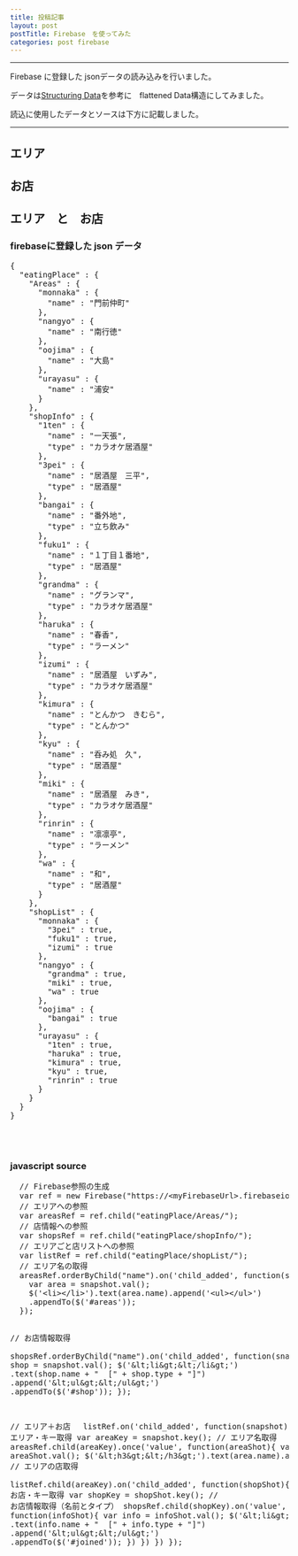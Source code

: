 ```yaml
---
title: 投稿記事
layout: post
postTitle: Firebase　を使ってみた
categories: post firebase
---
```


-----

Firebase に登録した jsonデータの読み込みを行いました。

データは<a href="https://www.firebase.com/docs/web/guide/structuring-data.html">Structuring Data</a>を参考に　flattened Data構造にしてみました。

読込に使用したデータとソースは下方に記載しました。

-----

<div class="container">
  <div class="row">
     <div class="col-xs-2">
        <h2>エリア</h2>
        <div id="areas"></div>
     </div>
     <div class="col-xs-4">
        <h2>お店</h2>
        <div id="shop"></div>
     </div> 
     <div class="col-xs-4">
        <h2>エリア　と　お店</h2>
        <div id="joined"></div>
    </div>
  </div>
  <div class="row">
    <div class="col-xs-6">
      <h3>firebaseに登録した json データ</h3>
      <pre>
{
  "eatingPlace" : {
    "Areas" : {
      "monnaka" : {
        "name" : "門前仲町"
      },
      "nangyo" : {
        "name" : "南行徳"
      },
      "oojima" : {
        "name" : "大島"
      },
      "urayasu" : {
        "name" : "浦安"
      }
    },
    "shopInfo" : {
      "1ten" : {
        "name" : "一天張",
        "type" : "カラオケ居酒屋"
      },
      "3pei" : {
        "name" : "居酒屋　三平",
        "type" : "居酒屋"
      },
      "bangai" : {
        "name" : "番外地",
        "type" : "立ち飲み"
      },
      "fuku1" : {
        "name" : "１丁目１番地",
        "type" : "居酒屋"
      },
      "grandma" : {
        "name" : "グランマ",
        "type" : "カラオケ居酒屋"
      },
      "haruka" : {
        "name" : "春香",
        "type" : "ラーメン"
      },
      "izumi" : {
        "name" : "居酒屋　いずみ",
        "type" : "カラオケ居酒屋"
      },
      "kimura" : {
        "name" : "とんかつ　きむら",
        "type" : "とんかつ"
      },
      "kyu" : {
        "name" : "呑み処　久",
        "type" : "居酒屋"
      },
      "miki" : {
        "name" : "居酒屋　みき",
        "type" : "カラオケ居酒屋"
      },
      "rinrin" : {
        "name" : "凛凛亭",
        "type" : "ラーメン"
      },
      "wa" : {
        "name" : "和",
        "type" : "居酒屋"
      }
    },
    "shopList" : {
      "monnaka" : {
        "3pei" : true,
        "fuku1" : true,
        "izumi" : true
      },
      "nangyo" : {
        "grandma" : true,
        "miki" : true,
        "wa" : true
      },
      "oojima" : {
        "bangai" : true
      },
      "urayasu" : {
        "1ten" : true,
        "haruka" : true,
        "kimura" : true,
        "kyu" : true,
        "rinrin" : true
      }
    }
  }
}
      </pre>
    </div>
  </div>　<!-- /row -->

  <div class="row">
    <div class="col-xs-12">
      <h3>javascript source</h3>
      <pre>
  // Firebase参照の生成
  var ref = new Firebase("https://&lt;myFirebaseUrl&gt;.firebaseio.com/");
  // エリアへの参照
  var areasRef = ref.child("eatingPlace/Areas/");
  // 店情報への参照
  var shopsRef = ref.child("eatingPlace/shopInfo/");
  // エリアごと店リストへの参照
  var listRef = ref.child("eatingPlace/shopList/");
  // エリア名の取得
  areasRef.orderByChild("name").on('child_added', function(snapshot) {
    var area = snapshot.val();
    $('&lt;li&gt;&lt;/li&gt;').text(area.name).append('&lt;ul&gt;&lt;/ul&gt;')
    .appendTo($('#areas'));
  });

  // お店情報取得  
  shopsRef.orderByChild("name").on('child_added', function(snapshot) {
    var shop = snapshot.val();
    $('&lt;li&gt;&lt;/li&gt;')
        .text(shop.name + "  [" + shop.type + "]")
        .append('&lt;ul&gt;&lt;/ul&gt;')
        .appendTo($('#shop'));
  });
 
  // エリア＋お店　
  listRef.on('child_added', function(snapshot){
    // エリア・キー取得
    var areaKey = snapshot.key();
    // エリア名取得
    areasRef.child(areaKey).once('value', function(areaShot){
      var area = areaShot.val();
      $('&lt;h3&gt;&lt;/h3&gt;').text(area.name).appendTo($('#joined'));
      // エリアの店取得          
      listRef.child(areaKey).on('child_added', function(shopShot){
        // お店・キー取得
        var shopKey = shopShot.key();
        // お店情報取得（名前とタイプ）
        shopsRef.child(shopKey).on('value', function(infoShot){
          var info = infoShot.val();
          $('&lt;li&gt;&lt;/li&gt;')
            .text(info.name + "  [" + info.type + "]")
            .append('&lt;ul&gt;&lt;/ul&gt;')
            .appendTo($('#joined'));
        })
      })
    })
  });
      </pre>
    </div>

  </div>   
</div>
    

<script src='https://cdn.firebase.com/js/client/2.2.1/firebase.js'></script>
<script src="//code.jquery.com/jquery-1.11.3.js"></script>
<script src="https://cdn.rawgit.com/google/code-prettify/master/loader/run_prettify.js?skin=sons-of-obsidian"></script>

<script type="text/javascript">
  var $window = $(window)
  // make code pretty
  $('pre').addClass('prettyprint');
  $('pre').css({"background":"#111",
	  	           "font-size":"1.05em",
		                "border":"0px"}
		            );
  $('code').css({"font-size":"1.05em","color":"#f00"});

 // $("#logo").lettering();
  
  // Firebase参照の生成
  var ref = new Firebase("https://intense-inferno-9013.firebaseio.com/");
  // エリアへの参照
  var areasRef = ref.child("eatingPlace/Areas/");
  // 店情報への参照
  var shopsRef = ref.child("eatingPlace/shopInfo/");
  // エリアごと店リストへの参照
  var listRef = ref.child("eatingPlace/shopList/");

  // エリア名の取得
  areasRef.orderByChild("name").on('child_added', function(snapshot) {
    var area = snapshot.val();
    $('<li></li>').text(area.name).append('<ul></ul>')
    .appendTo($('#areas'));
  });

  // 店舗情報取得  
  shopsRef.orderByChild("name").on('child_added', function(snapshot) {
    var shop = snapshot.val();
    $('<li></li>')
        .text(shop.name + "  [" + shop.type + "]")
        .append('<ul></ul>')
        .appendTo($('#shop'));
  });
 

  listRef.on('child_added', function(snapshot){
    var areaKey = snapshot.key();

    areasRef.child(areaKey).once('value', function(areaShot){
      var area = areaShot.val();
      $('<h3></h3>').text(area.name).appendTo($('#joined'));
          
      listRef.child(areaKey).on('child_added', function(shopShot){
        var shopKey = shopShot.key();

        shopsRef.child(shopKey).on('value', function(infoShot){
              
          var info = infoShot.val();
          $('<li></li>')
            .text(info.name + "  [" + info.type + "]")
            .append('<ul></ul>')
            .appendTo($('#joined'));

        })
            
      })
    })
  });


</script>